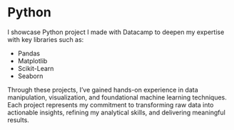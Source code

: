 # Python
I showcase Python project I made with Datacamp to deepen my expertise with key libraries such as: 
  - Pandas
  - Matplotlib
  - Scikit-Learn
  - Seaborn

Through these projects, I’ve gained hands-on experience in data manipulation, visualization, and foundational machine learning techniques. Each project represents my commitment to transforming raw data into actionable insights, refining my analytical skills, and delivering meaningful results.
